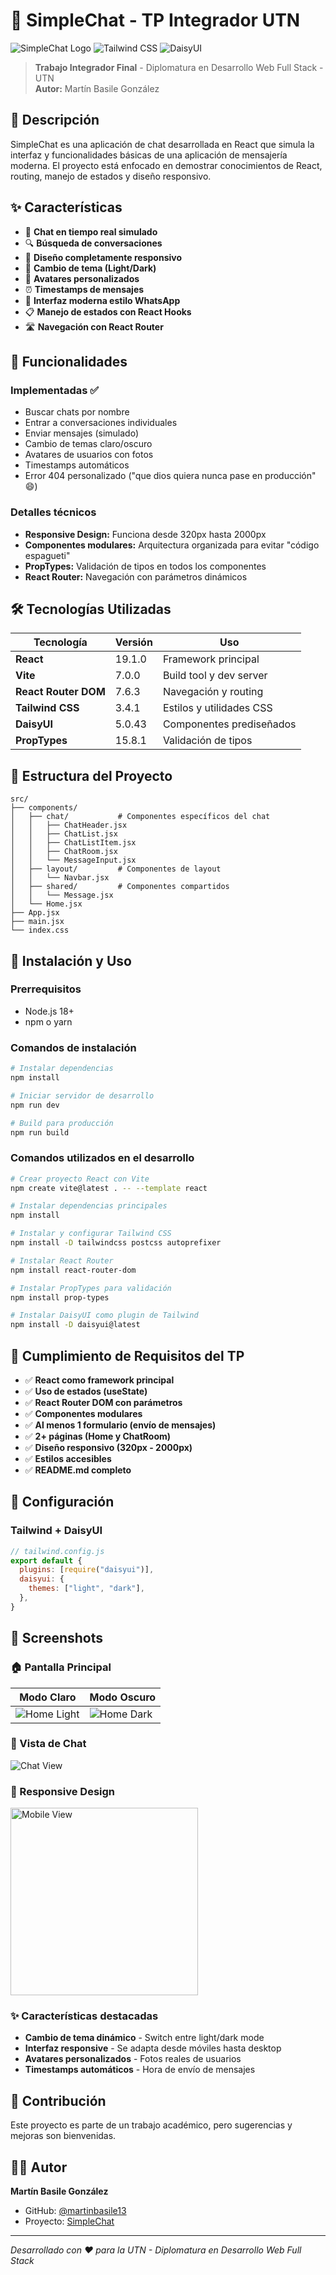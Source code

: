 # 💬 SimpleChat - TP Integrador UTN

![SimpleChat Logo](https://img.shields.io/badge/React-19.1.0-blue.svg)
![Tailwind CSS](https://img.shields.io/badge/TailwindCSS-3.4.1-38B2AC.svg)
![DaisyUI](https://img.shields.io/badge/DaisyUI-5.0.43-5A0EF8.svg)

> **Trabajo Integrador Final** - Diplomatura en Desarrollo Web Full Stack - UTN  
> **Autor:** Martín Basile González

## 📖 Descripción

SimpleChat es una aplicación de chat desarrollada en React que simula la interfaz y funcionalidades básicas de una aplicación de mensajería moderna. El proyecto está enfocado en demostrar conocimientos de React, routing, manejo de estados y diseño responsivo.

## ✨ Características

- 💬 **Chat en tiempo real simulado**
- 🔍 **Búsqueda de conversaciones**
- 📱 **Diseño completamente responsivo**
- 🌙 **Cambio de tema (Light/Dark)**
- 👤 **Avatares personalizados**
- ⏰ **Timestamps de mensajes**
- 🎨 **Interfaz moderna estilo WhatsApp**
- 📋 **Manejo de estados con React Hooks**
- 🛣️ **Navegación con React Router**

## 🚀 Funcionalidades

### Implementadas ✅
- Buscar chats por nombre
- Entrar a conversaciones individuales
- Enviar mensajes (simulado)
- Cambio de temas claro/oscuro
- Avatares de usuarios con fotos
- Timestamps automáticos
- Error 404 personalizado ("que dios quiera nunca pase en producción" 😄)

### Detalles técnicos
- **Responsive Design:** Funciona desde 320px hasta 2000px
- **Componentes modulares:** Arquitectura organizada para evitar "código espagueti"
- **PropTypes:** Validación de tipos en todos los componentes
- **React Router:** Navegación con parámetros dinámicos

## 🛠️ Tecnologías Utilizadas

| Tecnología | Versión | Uso |
|------------|---------|-----|
| **React** | 19.1.0 | Framework principal |
| **Vite** | 7.0.0 | Build tool y dev server |
| **React Router DOM** | 7.6.3 | Navegación y routing |
| **Tailwind CSS** | 3.4.1 | Estilos y utilidades CSS |
| **DaisyUI** | 5.0.43 | Componentes prediseñados |
| **PropTypes** | 15.8.1 | Validación de tipos |

## 📁 Estructura del Proyecto

```
src/
├── components/
│   ├── chat/           # Componentes específicos del chat
│   │   ├── ChatHeader.jsx
│   │   ├── ChatList.jsx
│   │   ├── ChatListItem.jsx
│   │   ├── ChatRoom.jsx
│   │   └── MessageInput.jsx
│   ├── layout/         # Componentes de layout
│   │   └── Navbar.jsx
│   ├── shared/         # Componentes compartidos
│   │   └── Message.jsx
│   └── Home.jsx
├── App.jsx
├── main.jsx
└── index.css
```

## 🚦 Instalación y Uso

### Prerrequisitos
- Node.js 18+
- npm o yarn

### Comandos de instalación

```bash
# Instalar dependencias
npm install

# Iniciar servidor de desarrollo
npm run dev

# Build para producción
npm run build
```

### Comandos utilizados en el desarrollo

```bash
# Crear proyecto React con Vite
npm create vite@latest . -- --template react

# Instalar dependencias principales
npm install

# Instalar y configurar Tailwind CSS
npm install -D tailwindcss postcss autoprefixer

# Instalar React Router
npm install react-router-dom

# Instalar PropTypes para validación
npm install prop-types

# Instalar DaisyUI como plugin de Tailwind
npm install -D daisyui@latest
```

## 🎯 Cumplimiento de Requisitos del TP

- ✅ **React como framework principal**
- ✅ **Uso de estados (useState)**
- ✅ **React Router DOM con parámetros**
- ✅ **Componentes modulares**
- ✅ **Al menos 1 formulario (envío de mensajes)**
- ✅ **2+ páginas (Home y ChatRoom)**
- ✅ **Diseño responsivo (320px - 2000px)**
- ✅ **Estilos accesibles**
- ✅ **README.md completo**

## 🔧 Configuración

### Tailwind + DaisyUI
```javascript
// tailwind.config.js
export default {
  plugins: [require("daisyui")],
  daisyui: {
    themes: ["light", "dark"],
  },
}
```

## 📸 Screenshots

### 🏠 Pantalla Principal
| Modo Claro | Modo Oscuro |
|------------|-------------|
| ![Home Light](./public/screenshots/home-light.png) | ![Home Dark](./public/screenshots/home-dark.png) |

### 💬 Vista de Chat
![Chat View](./public/screenshots/chat-view.png)

### 📱 Responsive Design
<img src="./public/screenshots/mobile-view.png" alt="Mobile View" width="300">

### ✨ Características destacadas
- **Cambio de tema dinámico** - Switch entre light/dark mode
- **Interfaz responsive** - Se adapta desde móviles hasta desktop
- **Avatares personalizados** - Fotos reales de usuarios
- **Timestamps automáticos** - Hora de envío de mensajes

## 🤝 Contribución

Este proyecto es parte de un trabajo académico, pero sugerencias y mejoras son bienvenidas.

## 👨‍💻 Autor

**Martín Basile González**
- GitHub: [@martinbasile13](https://github.com/martinbasile13)
- Proyecto: [SimpleChat](https://github.com/martinbasile13/UTN-TP-Integrador-SimpleChat)

---

*Desarrollado con ❤️ para la UTN - Diplomatura en Desarrollo Web Full Stack*
    
